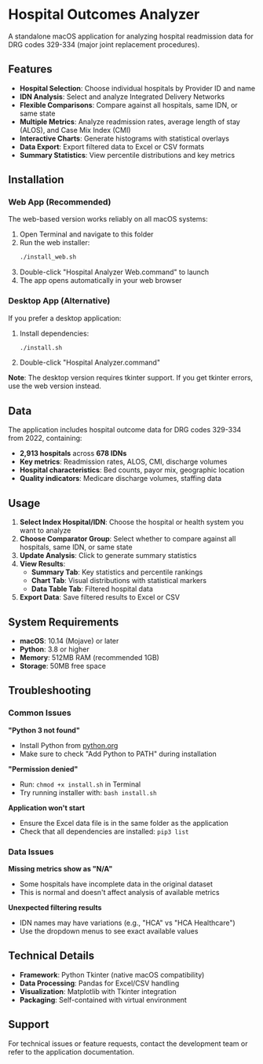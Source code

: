 # Hospital Outcomes Analyzer

A standalone macOS application for analyzing hospital readmission data for DRG codes 329-334 (major joint replacement procedures).

## Features

- **Hospital Selection**: Choose individual hospitals by Provider ID and name
- **IDN Analysis**: Select and analyze Integrated Delivery Networks
- **Flexible Comparisons**: Compare against all hospitals, same IDN, or same state
- **Multiple Metrics**: Analyze readmission rates, average length of stay (ALOS), and Case Mix Index (CMI)
- **Interactive Charts**: Generate histograms with statistical overlays
- **Data Export**: Export filtered data to Excel or CSV formats
- **Summary Statistics**: View percentile distributions and key metrics

## Installation

### Web App (Recommended)

The web-based version works reliably on all macOS systems:

1. Open Terminal and navigate to this folder
2. Run the web installer:
   ```bash
   ./install_web.sh
   ```
3. Double-click "Hospital Analyzer Web.command" to launch
4. The app opens automatically in your web browser

### Desktop App (Alternative)

If you prefer a desktop application:

1. Install dependencies:
   ```bash
   ./install.sh
   ```
2. Double-click "Hospital Analyzer.command"

**Note**: The desktop version requires tkinter support. If you get tkinter errors, use the web version instead.

## Data

The application includes hospital outcome data for DRG codes 329-334 from 2022, containing:

- **2,913 hospitals** across **678 IDNs**
- **Key metrics**: Readmission rates, ALOS, CMI, discharge volumes
- **Hospital characteristics**: Bed counts, payor mix, geographic location
- **Quality indicators**: Medicare discharge volumes, staffing data

## Usage

1. **Select Index Hospital/IDN**: Choose the hospital or health system you want to analyze
2. **Choose Comparator Group**: Select whether to compare against all hospitals, same IDN, or same state
3. **Update Analysis**: Click to generate summary statistics
4. **View Results**: 
   - **Summary Tab**: Key statistics and percentile rankings
   - **Chart Tab**: Visual distributions with statistical markers
   - **Data Table Tab**: Filtered hospital data
5. **Export Data**: Save filtered results to Excel or CSV

## System Requirements

- **macOS**: 10.14 (Mojave) or later
- **Python**: 3.8 or higher
- **Memory**: 512MB RAM (recommended 1GB)
- **Storage**: 50MB free space

## Troubleshooting

### Common Issues

**"Python 3 not found"**
- Install Python from [python.org](https://www.python.org/downloads/)
- Make sure to check "Add Python to PATH" during installation

**"Permission denied"**
- Run: `chmod +x install.sh` in Terminal
- Try running installer with: `bash install.sh`

**Application won't start**
- Ensure the Excel data file is in the same folder as the application
- Check that all dependencies are installed: `pip3 list`

### Data Issues

**Missing metrics show as "N/A"**
- Some hospitals have incomplete data in the original dataset
- This is normal and doesn't affect analysis of available metrics

**Unexpected filtering results**
- IDN names may have variations (e.g., "HCA" vs "HCA Healthcare")
- Use the dropdown menus to see exact available values

## Technical Details

- **Framework**: Python Tkinter (native macOS compatibility)
- **Data Processing**: Pandas for Excel/CSV handling
- **Visualization**: Matplotlib with Tkinter integration
- **Packaging**: Self-contained with virtual environment

## Support

For technical issues or feature requests, contact the development team or refer to the application documentation.